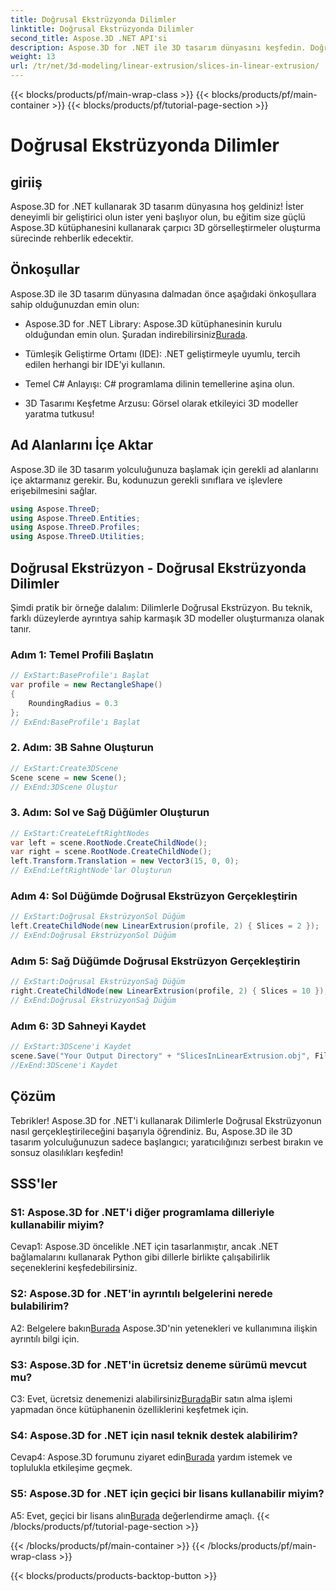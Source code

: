 ```yaml
---
title: Doğrusal Ekstrüzyonda Dilimler
linktitle: Doğrusal Ekstrüzyonda Dilimler
second_title: Aspose.3D .NET API'si
description: Aspose.3D for .NET ile 3D tasarım dünyasını keşfedin. Doğrusal ekstrüzyon eğitimimizi kullanarak çarpıcı modeller oluşturun.
weight: 13
url: /tr/net/3d-modeling/linear-extrusion/slices-in-linear-extrusion/
---
```


{{< blocks/products/pf/main-wrap-class >}}
{{< blocks/products/pf/main-container >}}
{{< blocks/products/pf/tutorial-page-section >}}

# Doğrusal Ekstrüzyonda Dilimler

## giriiş

Aspose.3D for .NET kullanarak 3D tasarım dünyasına hoş geldiniz! İster deneyimli bir geliştirici olun ister yeni başlıyor olun, bu eğitim size güçlü Aspose.3D kütüphanesini kullanarak çarpıcı 3D görselleştirmeler oluşturma sürecinde rehberlik edecektir.

## Önkoşullar

Aspose.3D ile 3D tasarım dünyasına dalmadan önce aşağıdaki önkoşullara sahip olduğunuzdan emin olun:

-  Aspose.3D for .NET Library: Aspose.3D kütüphanesinin kurulu olduğundan emin olun. Şuradan indirebilirsiniz[Burada](https://releases.aspose.com/3d/net/).

- Tümleşik Geliştirme Ortamı (IDE): .NET geliştirmeyle uyumlu, tercih edilen herhangi bir IDE'yi kullanın.

- Temel C# Anlayışı: C# programlama dilinin temellerine aşina olun.

- 3D Tasarımı Keşfetme Arzusu: Görsel olarak etkileyici 3D modeller yaratma tutkusu!

## Ad Alanlarını İçe Aktar

Aspose.3D ile 3D tasarım yolculuğunuza başlamak için gerekli ad alanlarını içe aktarmanız gerekir. Bu, kodunuzun gerekli sınıflara ve işlevlere erişebilmesini sağlar.

```csharp
using Aspose.ThreeD;
using Aspose.ThreeD.Entities;
using Aspose.ThreeD.Profiles;
using Aspose.ThreeD.Utilities;
```

## Doğrusal Ekstrüzyon - Doğrusal Ekstrüzyonda Dilimler

Şimdi pratik bir örneğe dalalım: Dilimlerle Doğrusal Ekstrüzyon. Bu teknik, farklı düzeylerde ayrıntıya sahip karmaşık 3D modeller oluşturmanıza olanak tanır.

### Adım 1: Temel Profili Başlatın

```csharp
// ExStart:BaseProfile'ı Başlat
var profile = new RectangleShape()
{
    RoundingRadius = 0.3
};
// ExEnd:BaseProfile'ı Başlat
```

### 2. Adım: 3B Sahne Oluşturun

```csharp
// ExStart:Create3DScene
Scene scene = new Scene();
// ExEnd:3DScene Oluştur
```

### 3. Adım: Sol ve Sağ Düğümler Oluşturun

```csharp
// ExStart:CreateLeftRightNodes
var left = scene.RootNode.CreateChildNode();
var right = scene.RootNode.CreateChildNode();
left.Transform.Translation = new Vector3(15, 0, 0);
// ExEnd:LeftRightNode'lar Oluşturun
```

### Adım 4: Sol Düğümde Doğrusal Ekstrüzyon Gerçekleştirin

```csharp
// ExStart:Doğrusal EkstrüzyonSol Düğüm
left.CreateChildNode(new LinearExtrusion(profile, 2) { Slices = 2 });
// ExEnd:Doğrusal EkstrüzyonSol Düğüm
```

### Adım 5: Sağ Düğümde Doğrusal Ekstrüzyon Gerçekleştirin

```csharp
// ExStart:Doğrusal EkstrüzyonSağ Düğüm
right.CreateChildNode(new LinearExtrusion(profile, 2) { Slices = 10 });
// ExEnd:Doğrusal EkstrüzyonSağ Düğüm
```

### Adım 6: 3D Sahneyi Kaydet

```csharp
// ExStart:3DScene'i Kaydet
scene.Save("Your Output Directory" + "SlicesInLinearExtrusion.obj", FileFormat.WavefrontOBJ);
//ExEnd:3DScene'i Kaydet
```

## Çözüm

Tebrikler! Aspose.3D for .NET'i kullanarak Dilimlerle Doğrusal Ekstrüzyonun nasıl gerçekleştirileceğini başarıyla öğrendiniz. Bu, Aspose.3D ile 3D tasarım yolculuğunuzun sadece başlangıcı; yaratıcılığınızı serbest bırakın ve sonsuz olasılıkları keşfedin!

## SSS'ler

### S1: Aspose.3D for .NET'i diğer programlama dilleriyle kullanabilir miyim?

Cevap1: Aspose.3D öncelikle .NET için tasarlanmıştır, ancak .NET bağlamalarını kullanarak Python gibi dillerle birlikte çalışabilirlik seçeneklerini keşfedebilirsiniz.

### S2: Aspose.3D for .NET'in ayrıntılı belgelerini nerede bulabilirim?

 A2: Belgelere bakın[Burada](https://reference.aspose.com/3d/net/) Aspose.3D'nin yetenekleri ve kullanımına ilişkin ayrıntılı bilgi için.

### S3: Aspose.3D for .NET'in ücretsiz deneme sürümü mevcut mu?

 C3: Evet, ücretsiz denemenizi alabilirsiniz[Burada](https://releases.aspose.com/)Bir satın alma işlemi yapmadan önce kütüphanenin özelliklerini keşfetmek için.

### S4: Aspose.3D for .NET için nasıl teknik destek alabilirim?

 Cevap4: Aspose.3D forumunu ziyaret edin[Burada](https://forum.aspose.com/c/3d/18) yardım istemek ve toplulukla etkileşime geçmek.

### S5: Aspose.3D for .NET için geçici bir lisans kullanabilir miyim?

 A5: Evet, geçici bir lisans alın[Burada](https://purchase.aspose.com/temporary-license/) değerlendirme amaçlı.
{{< /blocks/products/pf/tutorial-page-section >}}

{{< /blocks/products/pf/main-container >}}
{{< /blocks/products/pf/main-wrap-class >}}

{{< blocks/products/products-backtop-button >}}
